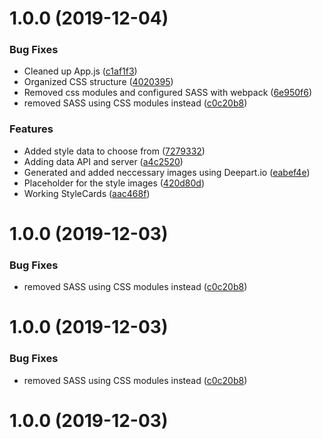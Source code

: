 # 1.0.0 (2019-12-04)


### Bug Fixes

* Cleaned up App.js ([c1af1f3](https://github.com/DennisLoska/NeuralComposer/commit/c1af1f3d2fb9a5e0a8a03a4816ade26de77e5686))
* Organized CSS structure ([4020395](https://github.com/DennisLoska/NeuralComposer/commit/4020395c1a30ce6c662225ca806c3cab34136311))
* Removed css modules and configured SASS with webpack ([6e950f6](https://github.com/DennisLoska/NeuralComposer/commit/6e950f6bc10796b221e40312035aeb068c00ae29))
* removed SASS using CSS modules instead ([c0c20b8](https://github.com/DennisLoska/NeuralComposer/commit/c0c20b89748030ed0fabf548bc83c1569908559c))


### Features

* Added style data to choose from ([7279332](https://github.com/DennisLoska/NeuralComposer/commit/7279332658c850c3b1416e081a6251ce7ca4dc12))
* Adding data API and server ([a4c2520](https://github.com/DennisLoska/NeuralComposer/commit/a4c2520bc838f490d6b0ae4472eb8baf736e2057))
* Generated and added neccessary images using Deepart.io ([eabef4e](https://github.com/DennisLoska/NeuralComposer/commit/eabef4e007833773011e6ff46aea864abd127cde))
* Placeholder for the style images ([420d80d](https://github.com/DennisLoska/NeuralComposer/commit/420d80d56746ceec793d4c90b269bf10018a6240))
* Working StyleCards ([aac468f](https://github.com/DennisLoska/NeuralComposer/commit/aac468fbed07436e8f3364255bccfe3b179eb459))



# 1.0.0 (2019-12-03)


### Bug Fixes

* removed SASS using CSS modules instead ([c0c20b8](https://github.com/DennisLoska/NeuralComposer/commit/c0c20b89748030ed0fabf548bc83c1569908559c))



# 1.0.0 (2019-12-03)


### Bug Fixes

* removed SASS using CSS modules instead ([c0c20b8](https://github.com/DennisLoska/NeuralComposer/commit/c0c20b89748030ed0fabf548bc83c1569908559c))



# 1.0.0 (2019-12-03)



